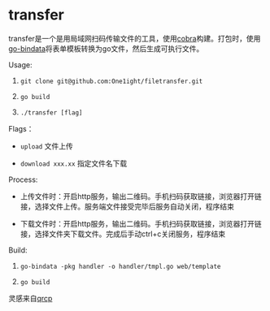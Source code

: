 # transfer

transfer是一个是用局域网扫码传输文件的工具，使用[cobra][1]构建。打包时，使用[go-bindata][2]将表单模板转换为go文件，然后生成可执行文件。

Usage:

1. `git clone git@github.com:One1ight/filetransfer.git`

2. `go build`

3. `./transfer [flag]`

Flags：

- `upload`  文件上传

- `download xxx.xx` 指定文件名下载

Process:

- 上传文件时：开启http服务，输出二维码。手机扫码获取链接，浏览器打开链接，选择文件上传。服务端文件接受完毕后服务自动关闭，程序结束

- 下载文件时：开启http服务，输出二维码。手机扫码获取链接，浏览器打开链接，选择文件夹下载文件。完成后手动ctrl+c关闭服务，程序结束

Build:

1. `go-bindata -pkg handler -o handler/tmpl.go web/template`

2. `go build`

灵感来自[qrcp][3]

[1]: https://github.com/spf13/cobra
[2]: https://github.com/jteeuwen/go-bindata
[3]: https://github.com/claudiodangelis/qrcp
